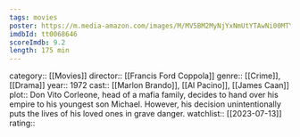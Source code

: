 ```yaml
---
tags: movies
poster: https://m.media-amazon.com/images/M/MV5BM2MyNjYxNmUtYTAwNi00MTYxLWJmNWYtYzZlODY3ZTk3OTFlXkEyXkFqcGdeQXVyNzkwMjQ5NzM@._V1_SX300.jpg
imdbId: tt0068646
scoreImdb: 9.2
length: 175 min
---
```


category:: [[Movies]]
director:: [[Francis Ford Coppola]]
genre:: [[Crime]], [[Drama]]
year:: 1972
cast:: [[Marlon Brando]], [[Al Pacino]], [[James Caan]]
plot:: Don Vito Corleone, head of a mafia family, decides to hand over his empire to his youngest son Michael. However, his decision unintentionally puts the lives of his loved ones in grave danger.
watchlist:: [[2023-07-13]]
rating::
